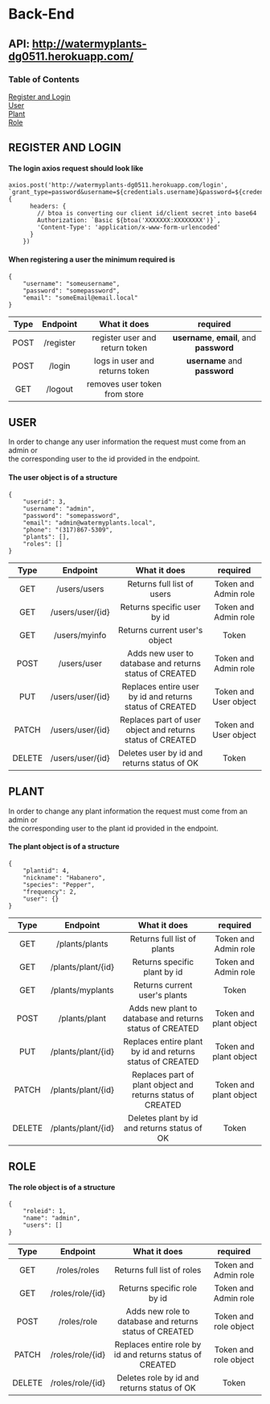 # Back-End  

## API: http://watermyplants-dg0511.herokuapp.com/  

### Table of Contents  
[Register and Login](#register-and-login)  
[User](#user)  
[Plant](#plant)  
[Role](#role)

## REGISTER AND LOGIN  
#### The login axios request should look like

```
axios.post('http://watermyplants-dg0511.herokuapp.com/login', `grant_type=password&username=${credentials.username}&password=${credentials.password}`, {
      headers: {
        // btoa is converting our client id/client secret into base64
        Authorization: `Basic ${btoa('XXXXXXX:XXXXXXXX')}`,
        'Content-Type': 'application/x-www-form-urlencoded'
      }
    })
```

#### When registering a user the minimum required is
```
{
    "username": "someusername",
    "password": "somepassword",
    "email": "someEmail@email.local"
}
```
| Type  | Endpoint  | What it does                   | required                                  |
| :--:  | :-------: | :----------------------------: | :---------------------------------------: |
| POST  | /register | register user and return token | **username**, **email**, and **password** |
| POST  | /login    | logs in user and returns token | **username** and **password**             |
| GET   | /logout   | removes user token from store  |                                           |

## USER  
In order to change any user information the request must come from an admin or  
the corresponding user to the id provided in the endpoint.  

#### The user object is of a structure
```
{
    "userid": 3,
    "username": "admin",
    "password": "somepassword",
    "email": "admin@watermyplants.local",
    "phone": "(317)867-5309",
    "plants": [],
    "roles": []
}
```

| Type  | Endpoint          | What it does                                              | required                                  |
| :--:  | :----------:      | :----------------------------:                            | :---------------------------------------: |
| GET   | /users/users      | Returns full list of users                                | Token and Admin role                      |
| GET   | /users/user/{id}  | Returns specific user by id                               | Token and Admin role                      |
| GET   | /users/myinfo     | Returns current user's object                             | Token                                     |
| POST  | /users/user       | Adds new user to database and returns status of CREATED   | Token and Admin role                      |
| PUT   | /users/user/{id}  | Replaces entire user by id and returns status of CREATED  | Token and User object                     |
| PATCH | /users/user/{id}  | Replaces part of user object and returns status of CREATED| Token and User object                     |
|DELETE | /users/user/{id}  | Deletes user by id and returns status of OK                | Token                                     |

## PLANT  
In order to change any plant information the request must come from an admin or  
the corresponding user to the plant id provided in the endpoint.  

#### The plant object is of a structure
```
{
    "plantid": 4,
    "nickname": "Habanero",
    "species": "Pepper",
    "frequency": 2,
    "user": {}
}
```
| Type  | Endpoint          | What it does                                               | required                                  |
| :--:  | :----------:      | :----------------------------:                             | :---------------------------------------: |
| GET   | /plants/plants    | Returns full list of plants                                | Token and Admin role                      |
| GET   |/plants/plant/{id} | Returns specific plant by id                               | Token and Admin role                      |
| GET   | /plants/myplants  | Returns current user's plants                              | Token                                     |
| POST  | /plants/plant     | Adds new plant to database and returns status of CREATED   | Token and plant object                    |
| PUT   |/plants/plant/{id} | Replaces entire plant by id and returns status of CREATED  | Token and plant object                    |
| PATCH |/plants/plant/{id} | Replaces part of plant object and returns status of CREATED| Token and plant object                    |
|DELETE |/plants/plant/{id} | Deletes plant by id and returns status of OK               | Token                                     |

## ROLE

#### The role object is of a structure
```
{
    "roleid": 1,
    "name": "admin",
    "users": []
}
```
| Type  | Endpoint          | What it does                                            | required                                  |
| :--:  | :----------:      | :----------------------------:                          | :---------------------------------------: |
| GET   | /roles/roles      | Returns full list of roles                              | Token and Admin role                      |
| GET   | /roles/role/{id}  | Returns specific role by id                             | Token and Admin role                      |
| POST  | /roles/role       | Adds new role to database and returns status of CREATED | Token and role object                     |
| PATCH | /roles/role/{id}  | Replaces entire role by id and returns status of CREATED| Token and role object                     |
|DELETE | /roles/role/{id}  | Deletes role by id and returns status of OK             | Token                                     |
